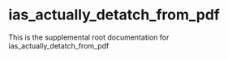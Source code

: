 # ias_actually_detatch_from_pdf

This is the supplemental root documentation for ias_actually_detatch_from_pdf
